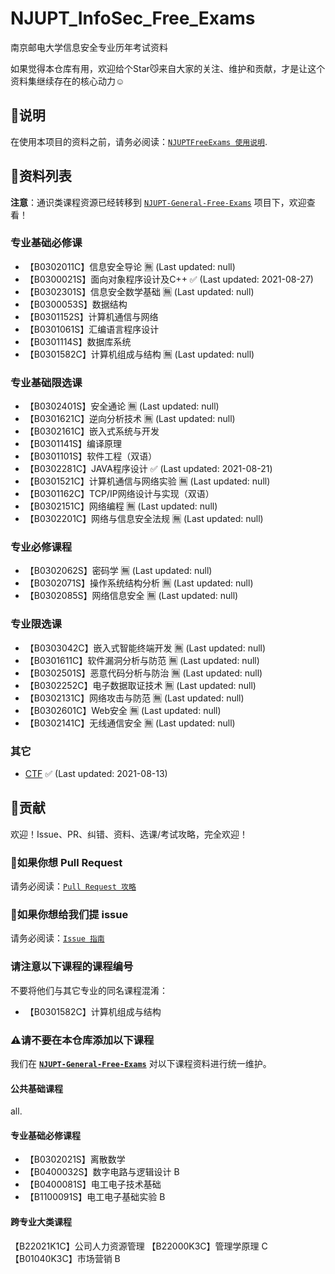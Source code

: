 # NJUPT_InfoSec_Free_Exams

南京邮电大学信息安全专业历年考试资料

如果觉得本仓库有用，欢迎给个Star😼来自大家的关注、维护和贡献，才是让这个资料集继续存在的核心动力☺️


## 📍说明

在使用本项目的资料之前，请务必阅读：[`NJUPTFreeExams 使用说明`](https://njuptfreeexams.github.io/UserGuide.html).

## 📃资料列表

**注意**：通识类课程资源已经转移到 [`NJUPT-General-Free-Exams`](https://github.com/NJUPTFreeExams/NJUPT-General-Free-Exams) 项目下，欢迎查看！

### 专业基础必修课

+ 【B0302011C】信息安全导论 🈚 (Last updated: null)
+ 【B0300021S】面向对象程序设计及C++ ✅ (Last updated: 2021-08-27)
+ 【B0302301S】信息安全数学基础 🈚 (Last updated: null)
+ 【B0300053S】数据结构
+ 【B0301152S】计算机通信与网络
+ 【B0301061S】汇编语言程序设计
+ 【B0301114S】数据库系统
+ 【B0301582C】计算机组成与结构 🈚 (Last updated: null)

### 专业基础限选课

+ 【B0302401S】安全通论 🈚 (Last updated: null)
+ 【B0301621C】逆向分析技术 🈚 (Last updated: null)
+ 【B0302161C】嵌入式系统与开发
+ 【B0301141S】编译原理
+ 【B0301101S】软件工程（双语）
+ 【B0302281C】JAVA程序设计 ✅ (Last updated: 2021-08-21)
+ 【B0301521C】计算机通信与网络实验 🈚 (Last updated: null)
+ 【B0301162C】TCP/IP网络设计与实现（双语）
+ 【B0302151C】网络编程 🈚 (Last updated: null)
+ 【B0302201C】网络与信息安全法规 🈚 (Last updated: null)

### 专业必修课程

+ 【B0302062S】密码学 🈚 (Last updated: null)
+ 【B0302071S】操作系统结构分析 🈚 (Last updated: null)
+ 【B0302085S】网络信息安全 🈚 (Last updated: null)

### 专业限选课

+ 【B0303042C】嵌入式智能终端开发 🈚 (Last updated: null)
+ 【B0301611C】软件漏洞分析与防范 🈚 (Last updated: null)
+ 【B0302501S】恶意代码分析与防治 🈚 (Last updated: null)
+ 【B0302252C】电子数据取证技术 🈚 (Last updated: null)
+ 【B0302131C】网络攻击与防范 🈚 (Last updated: null)
+ 【B0302601C】Web安全 🈚 (Last updated: null)
+ 【B0302141C】无线通信安全 🈚 (Last updated: null)

### 其它

+ [CTF](/CTF) ✅ (Last updated: 2021-08-13)

## 🥇贡献

欢迎！Issue、PR、纠错、资料、选课/考试攻略，完全欢迎！

### 📌如果你想 Pull Request

请务必阅读：[`Pull Request 攻略`](https://njuptfreeexams.github.io/UploadGuide.html)

### 📌如果你想给我们提 issue

请务必阅读：[`Issue 指南`](https://njuptfreeexams.github.io/IssueGuide.html)

### 请注意以下课程的课程编号

不要将他们与其它专业的同名课程混淆：

+ 【B0301582C】计算机组成与结构

### ⚠请不要在本仓库添加以下课程

我们在 **[`NJUPT-General-Free-Exams`](https://github.com/NJUPTFreeExams/NJUPT-General-Free-Exams)** 对以下课程资料进行统一维护。

#### 公共基础课程

all.

#### 专业基础必修课程

+ 【B0302021S】离散数学
+ 【B0400032S】数字电路与逻辑设计 B
+ 【B0400081S】电工电子技术基础
+ 【B1100091S】电工电子基础实验 B

#### 跨专业大类课程

【B22021K1C】公司人力资源管理
【B22000K3C】管理学原理 C
【B01040K3C】市场营销 B
